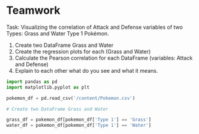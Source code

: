 # Teamwork

Task: Visualizing the correlation of Attack and Defense variables of two Types: Grass and Water Type 1 Pokémon.
1. Create two DataFrame Grass and Water
2. Create the regression plots for each (Grass and Water)
3. Calculate the Pearson correlation for each DataFrame (variables: Attack and Defense)
4. Explain to each other what do you see and what it means.


```python
import pandas as pd
import matplotlib.pyplot as plt

pokemon_df = pd.read_csv('/content/Pokemon.csv')
```

```python
# Create two DataFrame Grass and Water

grass_df = pokemon_df[pokemon_df['Type 1'] == 'Grass']
water_df = pokemon_df[pokemon_df['Type 1'] == 'Water']
```
